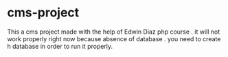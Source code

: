 # cms-project
This a cms project made with the help of Edwin Diaz php course . it will not work properly right now because absence of database . you need to create h database in order to run it properly. 
